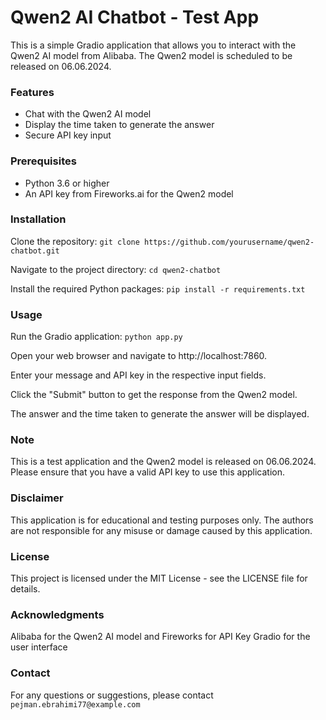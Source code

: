 # Qwen2 AI Chatbot - Test App
This is a simple Gradio application that allows you to interact with the Qwen2 AI model from Alibaba. The Qwen2 model is scheduled to be released on 06.06.2024.

### Features
- Chat with the Qwen2 AI model
- Display the time taken to generate the answer
- Secure API key input

### Prerequisites
* Python 3.6 or higher
* An API key from Fireworks.ai for the Qwen2 model

### Installation
Clone the repository:
`git clone https://github.com/yourusername/qwen2-chatbot.git`

Navigate to the project directory:
`cd qwen2-chatbot`

Install the required Python packages:
`pip install -r requirements.txt`

### Usage
Run the Gradio application:
`python app.py`

Open your web browser and navigate to http://localhost:7860.

Enter your message and API key in the respective input fields.

Click the "Submit" button to get the response from the Qwen2 model.

The answer and the time taken to generate the answer will be displayed.

### Note
This is a test application and the Qwen2 model is released on 06.06.2024.
Please ensure that you have a valid API key to use this application.

### Disclaimer
This application is for educational and testing purposes only. The authors are not responsible for any misuse or damage caused by this application.

### License
This project is licensed under the MIT License - see the LICENSE file for details.

### Acknowledgments
Alibaba for the Qwen2 AI model and Fireworks for API Key
Gradio for the user interface

### Contact
For any questions or suggestions, please contact `pejman.ebrahimi77@example.com`
